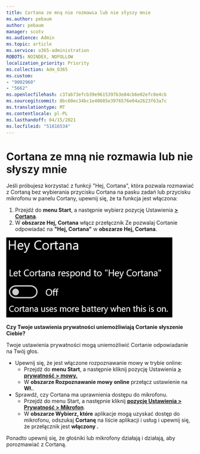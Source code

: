 ```yaml
---
title: Cortana ze mną nie rozmawia lub nie słyszy mnie
ms.author: pebaum
author: pebaum
manager: scotv
ms.audience: Admin
ms.topic: article
ms.service: o365-administration
ROBOTS: NOINDEX, NOFOLLOW
localization_priority: Priority
ms.collection: Adm_O365
ms.custom:
- "9002960"
- "5662"
ms.openlocfilehash: c37ab73efcb39e9615397b3e84cb6e02efc0e4cb
ms.sourcegitcommit: 8bc60ec34bc1e40685e3976576e04a2623f63a7c
ms.translationtype: MT
ms.contentlocale: pl-PL
ms.lasthandoff: 04/15/2021
ms.locfileid: "51816534"
---
```

# <a name="cortana-doesnt-talk-to-me-or-cant-hear-me"></a>Cortana ze mną nie rozmawia lub nie słyszy mnie

Jeśli próbujesz korzystać z funkcji "Hej, Cortana", która pozwala rozmawiać z Cortaną bez wybierania przycisku Cortana na pasku zadań lub przycisku mikrofonu w panelu Cortany, upewnij się, że ta funkcja jest włączona:

1. Przejdź do **menu Start**, a następnie wybierz pozycję Ustawienia **[> Cortana](ms-settings:cortana?activationSource=GetHelp)**.
2. W **obszarze Hej, Cortana** włącz przełącznik Ze pozwalaj Cortanie odpowiadać na **"Hej, Cortana"** w **obszarze Hej, Cortana**.

![Hej, Cortana](media/hey-cortana.png)

**Czy Twoje ustawienia prywatności uniemożliwiają Cortanie słyszenie Ciebie?**

Twoje ustawienia prywatności mogą uniemożliwić Cortanie odpowiadanie na Twój głos.
- Upewnij się, że jest włączone rozpoznawanie mowy w trybie online:
    - Przejdź do **menu Start**, a następnie kliknij pozycję Ustawienia **[> prywatność > mowy.](ms-settings:privacy-speech?activationSource=GetHelp)**
    - W **obszarze Rozpoznawanie mowy online** przełącz ustawienie na **Wł.**.
- Sprawdź, czy Cortana ma uprawnienia dostępu do mikrofonu. 
    - Przejdź do menu Start, a następnie kliknij **[pozycję Ustawienia > Prywatność > Mikrofon](ms-settings:privacy-microphone?activationSource=GetHelp)**.
    - W **obszarze Wybierz, które** aplikacje mogą uzyskać dostęp do mikrofonu, odszukaj **Cortanę** na liście aplikacji i usług i upewnij się, że przełącznik jest **włączony .**

Ponadto upewnij się, że głośniki lub mikrofony działają i działają, aby porozmawiać z Cortaną.
